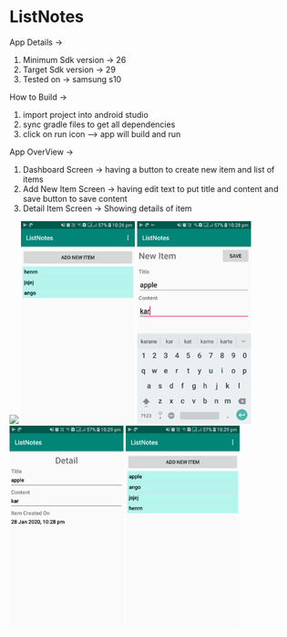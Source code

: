 # ListNotes

App Details ->
1. Minimum Sdk version -> 26
2. Target Sdk version -> 29
3. Tested on -> samsung s10

How to Build ->
1. import project into android studio
2. sync gradle files to get all dependencies
3. click on run icon --> app will build and run

App OverView ->
1. Dashboard Screen -> having a button to create new item and list of items
2. Add New Item Screen -> having edit text to put title and content and save button to save content
3. Detail Item Screen -> Showing details of item

![](images/ascreencap.png)
<img src = "images/screencap.png" width=200 >
<img src = "images/screencap1.png" width=200 >
<img src = "images/screencap2.png" width=200 >
<img src = "images/screencap3.png" width=200 >


